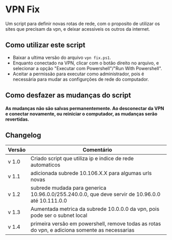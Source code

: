 # VPN Fix 
Um script para definir novas rotas de rede, com o proposito de utilizar os sites que precisam da vpn, e deixar acessiveis os outros da internet.

## Como utilizar este script

* Baixar a ultima versão do arquivo `vpn fix.ps1`. 
* Enquanto conectado na VPN, clicar com o botão direito no arquivo, e selecionar a opção "Executar com Powershell"/"Run With Powershell".
* Aceitar a permissão para executar como administrador, pois é necessária para mudar as configurções de rede do computador.

## Como desfazer as mudanças do script

#### As mudanças não são salvas permanentemente. Ao desconectar da VPN e conectar novamente, ou reiniciar o computador, as mudanças serão revertidas.


## Changelog
Versão | Comentário
------------ | -------------
v 1.0 | Criado script que utiliza ip e indice de rede automaticos
v 1.1 | adicionada subrede 10.106.X.X para algumas urls novas
v 1.2 | subrede mudada para generica 10.96.0.0/255.240.0.0, que deve servir de 10.96.0.0 até 10.111.0.0
v 1.3 | Aumentada metrica da subrede 10.0.0.0 da vpn, pois pode ser o subnet local
v 1.4 | primeira versão em powershell, remove todas as rotas do vpn, e adiciona somente as necessarias
